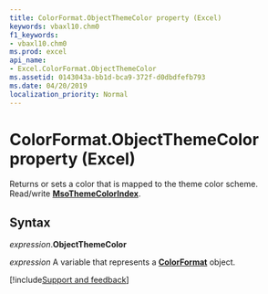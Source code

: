 ```yaml
---
title: ColorFormat.ObjectThemeColor property (Excel)
keywords: vbaxl10.chm0
f1_keywords:
- vbaxl10.chm0
ms.prod: excel
api_name:
- Excel.ColorFormat.ObjectThemeColor
ms.assetid: 0143043a-bb1d-bca9-372f-d0dbdfefb793
ms.date: 04/20/2019
localization_priority: Normal
---
```



# ColorFormat.ObjectThemeColor property (Excel)

Returns or sets a color that is mapped to the theme color scheme. Read/write **[MsoThemeColorIndex](Office.MsoThemeColorIndex.md)**.


## Syntax

_expression_.**ObjectThemeColor**

_expression_ A variable that represents a **[ColorFormat](Excel.ColorFormat.md)** object.




[!include[Support and feedback](~/includes/feedback-boilerplate.md)]
